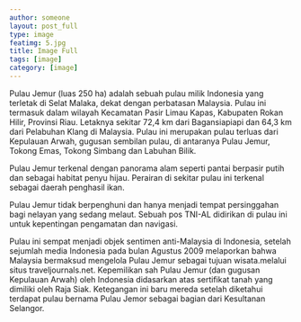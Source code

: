 ```yaml
---
author: someone
layout: post_full
type: image
featimg: 5.jpg
title: Image Full
tags: [image]
category: [image]
---
```

Pulau Jemur (luas 250 ha) adalah sebuah pulau milik Indonesia yang terletak di Selat Malaka, dekat dengan perbatasan Malaysia. Pulau ini termasuk dalam wilayah Kecamatan Pasir Limau Kapas, Kabupaten Rokan Hilir, Provinsi Riau. Letaknya sekitar 72,4 km dari Bagansiapiapi dan 64,3 km dari Pelabuhan Klang di Malaysia. Pulau ini merupakan pulau terluas dari Kepulauan Arwah, gugusan sembilan pulau, di antaranya Pulau Jemur, Tokong Emas, Tokong Simbang dan Labuhan Bilik.

Pulau Jemur terkenal dengan panorama alam seperti pantai berpasir putih dan sebagai habitat penyu hijau. Perairan di sekitar pulau ini terkenal sebagai daerah penghasil ikan.

Pulau Jemur tidak berpenghuni dan hanya menjadi tempat persinggahan bagi nelayan yang sedang melaut. Sebuah pos TNI-AL didirikan di pulau ini untuk kepentingan pengamatan dan navigasi.

Pulau ini sempat menjadi objek sentimen anti-Malaysia di Indonesia, setelah sejumlah media Indonesia pada bulan Agustus 2009 melaporkan bahwa Malaysia bermaksud mengelola Pulau Jemur sebagai tujuan wisata.melalui situs traveljournals.net. Kepemilikan sah Pulau Jemur (dan gugusan Kepulauan Arwah) oleh Indonesia didasarkan atas sertifikat tanah yang dimiliki oleh Raja Siak. Ketegangan ini baru mereda setelah diketahui terdapat pulau bernama Pulau Jemor sebagai bagian dari Kesultanan Selangor.


